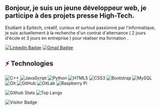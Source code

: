 ## Bonjour, je suis un jeune développeur web, je participe à des projets presse High-Tech.
Etudiant à Epitech, créatif, curieux et surtout passionné par l'informatique, je suis actuellement à la recherche d'un contrat d'alternance ( 2 jours d'école et 3 jours en entreprise ) pour réaliser ma formation .

[![Linkedin Badge](https://img.shields.io/badge/-NadirTounsi-blue?style=flat-square&logo=Linkedin&logoColor=white&link=https://www.linkedin.com/in/nadir-tounsi/)](https://www.linkedin.com/in/nadir-tounsi/)
[![Gmail Badge](https://img.shields.io/badge/-nadirtounsi@workyt.fr-c14438?style=flat-square&logo=Gmail&logoColor=white&link=mailto:nadirtounsi@workyt.fr)](mailto:nadirtounsi@workyt.fr)

## ⚡ Technologies
![C++](https://img.shields.io/badge/-C++-00599C?style=flat-square&logo=c)
![JavaScript](https://img.shields.io/badge/-JavaScript-black?style=flat-square&logo=javascript)
![Python](https://img.shields.io/badge/-Python-black?style=flat-square&logo=Python)
![HTML5](https://img.shields.io/badge/-HTML5-E34F26?style=flat-square&logo=html5&logoColor=white)
![CSS3](https://img.shields.io/badge/-CSS3-1572B6?style=flat-square&logo=css3)
![Bootstrap](https://img.shields.io/badge/-Bootstrap-563D7C?style=flat-square&logo=bootstrap)
![MySQL](https://img.shields.io/badge/-MySQL-black?style=flat-square&logo=mysql)
![Git](https://img.shields.io/badge/-Git-black?style=flat-square&logo=git)
![GitHub](https://img.shields.io/badge/-GitHub-181717?style=flat-square&logo=github)
![GitLab](https://img.shields.io/badge/-GitLab-FCA121?style=flat-square&logo=gitlab)
![Raspberry Pi](https://img.shields.io/badge/-Raspberry%20Pi-C51A4A?style=flat-square&logo=Raspberry-Pi)

![Github Stats](https://github-readme-stats.vercel.app/api?username=Natoons&count_private=true&show_icons=true&include_all_commits=true)
![Top Langs](https://github-readme-stats.vercel.app/api/top-langs/?username=Natoons&hide=TeX&layout=compact)

![Visitor Badge](https://visitor-badge.laobi.icu/badge?page_id=Natoons.Natoons)
